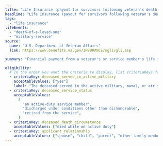 ```yaml
---
title: "Life Insurance (payout for survivors following veteran's death)"
headline: "Life Insurance (payout for survivors following veteran's death)"
tags:
  - "life insurance"
lifeEvents:
  - "death-of-a-loved-one"
  - "military-service"
source:
  name: "U.S. Department of Veteran Affairs"
  link: https://www.benefits.va.gov/INSURANCE/sglivgli.asp

summary: "Financial payment from a veteran's or service member's life insurance policy may be available."

eligibility:
  # In the order you want the criteria to display, list criteriaKeys from the csv here, each followed by a comma-separated list of which values indicate eligibility for that criteria. Wrap individual values in quotes if they have inner commas.
  - criteriaKey: deceased_served_in_active_military
    acceptableValues: ["yes"]
    label: "The deceased served in the active military, naval, or air service."
  - criteriaKey: deceased_service_status
    acceptableValues:
      [
        "an active-duty service member",
        "discharged under conditions other than dishonorable",
        "retired from the service",
      ]
  - criteriaKey: deceased_death_circumstance
    acceptableValues: ["died while on active duty"]
  - criteriaKey: applicant_relationship
    acceptableValues: ["spouse", "child", "parent", "other family member"]
---
```


